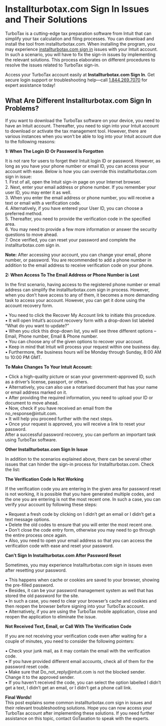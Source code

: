 <h1>Installturbotax.com Sign In Issues and Their Solutions</h1>
<p>TurboTax is a cutting-edge tax preparation software from Intuit that can simplify your tax calculation and filing processes. You can download and install the tool from installturbotax.com. When installing the program, you may experience <a href="https://www.gotaxation.com/installturbotax-com">installturbotax.com sign in</a> issues with your Intuit account. In such a scenario, you will have to fix the sign-in issues by implementing the relevant solutions. This process elaborates on different procedures to resolve the issues related to TurboTax sign-in.</p>
<p>Access your TurboTax account easily at <strong data-start="61" data-end="92">Installturbotax.com Sign In</strong>. Get secure login support or troubleshooting help&mdash;call <a href="tel: +18442697070">1.844.269.7070</a>&nbsp;for expert assistance today!</p>
<h2>What Are Different Installturbotax.com Sign In Problems?</h2>
<p>If you want to download the TurboTax software on your device, you need to have an Intuit account. Thereafter, you need to sign into your Intuit account to download or activate the tax management tool. However, there are various instances when you won&rsquo;t be able to log into your Intuit account due to the following reasons:</p>
<p><strong>1: When The Login ID Or Password Is Forgotten</strong></p>
<p>It is not rare for users to forget their Intuit login ID or password. However, as long as you have your phone number or email ID, you can access your account with ease. Below is how you can override this installturbotax.com sign in issue:<br /> 1. First of all, open the Intuit sign-in page on your Internet browser. <br /> 2. Next, enter your email address or phone number. If you remember your user ID, you may enter it as well. <br /> 3. When you enter the email address or phone number, you will receive a text or email with a verification code. <br /> 4. Alternatively, if you have entered your User ID, you can choose a preferred method. <br /> 5. Thereafter, you need to provide the verification code in the specified area. <br /> 6. You may need to provide a few more information or answer the security questions to move ahead. <br /> 7. Once verified, you can reset your password and complete the installturbotax.com sign in.</p>
<p><strong>Note:</strong> After accessing your account, you can change your email, phone number, or password. You are recommended to add a phone number in addition to the email address to receive verification code on your phone.</p>
<p><strong>2: When Access To The Email Address or Phone Number is Lost</strong></p>
<p>In the first scenario, having access to the registered phone number or email address can simplify the installturbotax.com sign in process. However, when you don&rsquo;t have access to any of them, it becomes a more demanding task to access your account. However, you can get it done using the account recovery form.</p>
<p>&bull; You need to click the Recover My Account link to initiate this procedure.<br /> &bull; It will open Intuit&rsquo;s account recovery form with a drop-down list labeled &ldquo;What do you want to update?&rdquo;<br /> &bull; When you click this drop-down list, you will see three different options &ndash; Email, Phone number, Email &amp; Phone number.<br /> &bull; You can choose any of the given options to recover your account.<br /> &bull; Keep in mind that Intuit will process your request within one business day.<br /> &bull; Furthermore, the business hours will be Monday through Sunday, 8:00 AM to 10:00 PM GMT.</p>
<p><strong>To Make Changes To Your Intuit Account:</strong></p>
<p>&bull; Click a high-quality picture or scan your government-approved ID, such as a driver&rsquo;s license, passport, or others.<br /> &bull; Alternatively, you can also use a notarised document that has your name or email address marked on it.<br /> &bull; After providing the required information, you need to upload your ID or document to move ahead.<br /> &bull; Now, check if you have received an email from the no_response@intuit.com.<br /> &bull; It will help you proceed further with the next steps.<br /> &bull; Once your request is approved, you will receive a link to reset your password.<br />After a successful password recovery, you can perform an important task using TurboTax software.</p>
<p><strong>Other Installturbotax.com Sign In Issue</strong></p>
<p>In addition to the scenarios explained above, there can be several other issues that can hinder the sign-in process for Installturbotax.com. Check the list:</p>
<p><strong>The Verification Code Is Not Working</strong></p>
<p>If the verification code you are entering in the given area for password reset is not working, it is possible that you have generated multiple codes, and the one you are entering is not the most recent one. In such a case, you can verify your account by following these steps:</p>
<p>&bull; Request a fresh code by clicking on I didn&rsquo;t get an email or I didn&rsquo;t get a text message options.<br /> &bull; Delete the old codes to ensure that you will enter the most recent one.<br /> &bull; Don&rsquo;t close the code entry form, otherwise you may need to go through the entire process once again.<br /> &bull; Also, you need to open your email address so that you can access the verification code with ease and reset your password.</p>
<p><strong>Can&rsquo;t Sign In Installturbotax.com After Password Reset</strong></p>
<p>Sometimes, you may experience Installturbotax.com sign in issues even after resetting your password.</p>
<p>&bull; This happens when cache or cookies are saved to your browser, showing the pre-filled password. <br /> &bull; Besides, it can be your password management system as well that has stored the old password for the site. <br /> &bull; In such a case, you need to clear your browser&rsquo;s cache and cookies and then reopen the browser before signing into your TurboTax account. <br /> &bull; Alternatively, if you are using the TurboTax mobile application, close and reopen the application to eliminate the issue.</p>
<p><strong>Not Received Text, Email, or Call With The Verification Code</strong></p>
<p>If you are not receiving your verification code even after waiting for a couple of minutes, you need to consider the following pointers:</p>
<p>&bull; Check your junk mail, as it may contain the email with the verification code.<br /> &bull; If you have provided different email accounts, check all of them for the password reset code.<br /> &bull; Make sure that Do_not_reply@intuit.com is not the blocked sender. Change it to the approved sender.<br /> &bull; If you haven&rsquo;t received the code, you can select the option labelled I didn&rsquo;t get a text, I didn&rsquo;t get an email, or I didn&rsquo;t get a phone call link.</p>
<p><strong>Final Words!</strong><br />This post explains some common installturbotax.com sign in issues and their relevant troubleshooting solutions. Hope you can now access your TurboTax account after implementing these solutions. If you need further assistance on this topic, contact GoTaxation to speak with the experts.</p>
<p>&nbsp;</p>
